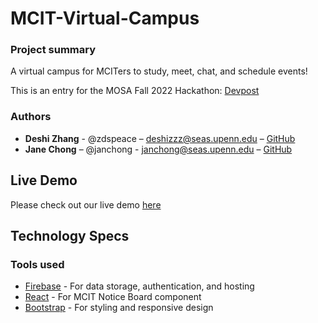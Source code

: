 # MCIT-Virtual-Campus


### Project summary

A virtual campus for MCITers to study, meet, chat, and schedule events!  

This is an entry for the MOSA Fall 2022 Hackathon: [Devpost](https://devpost.com/software/virtual-campus-1ra9fq)

### Authors
* **Deshi Zhang**  - @zdspeace – deshizzz@seas.upenn.edu – [GitHub](https://github.com/giveitem)
* **Jane Chong** – @janchong - janchong@seas.upenn.edu – [GitHub](https://github.com/Janecching)

## Live Demo

Please check out our live demo [here](https://school-18507.web.app/social.html)

## Technology Specs 

### Tools used


* [Firebase](https://firebase.google.com/) - For data storage, authentication, and hosting 
* [React](https://reactjs.org/) - For MCIT Notice Board component 
* [Bootstrap](https://getbootstrap.com/) - For styling and responsive design

